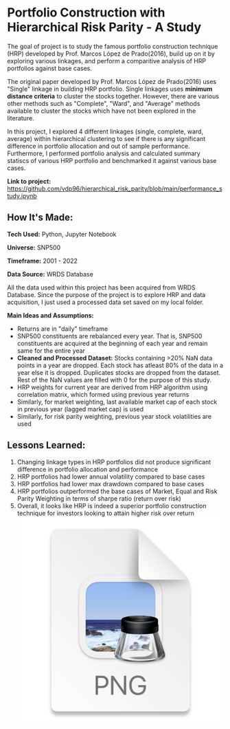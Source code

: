 # Portfolio Construction with Hierarchical Risk Parity - A Study
The goal of project is to study the famous portfolio construction technique (HRP) developed by Prof. Marcos López de Prado(2016), build up on it by exploring various linkages, and perform a comparitive analysis of HRP portfolios against base cases.  

The original paper developed by Prof. Marcos López de Prado(2016) uses "Single" linkage in building HRP portfolio. Single linkages uses **minimum distance criteria** to cluster the stocks together. However, there are various other methods such as "Complete", "Ward", and "Average" methods available to cluster the stocks which have not been explored in the literature.  

In this project, I explored 4 different linkages (single, complete, ward, average) within hierarchical clustering to see if there is any significant difference in portfolio allocation and out of sample performance. Furthermore, I performed portfolio analysis and calculated summary statiscs of various HRP portfolio and benchmarked it against various base cases.       

**Link to project:** https://github.com/vdp96/hierarchical_risk_parity/blob/main/performance_study.ipynb


## How It's Made:

**Tech Used:** Python, Jupyter Notebook

**Universe:** SNP500

**Timeframe:** 2001 - 2022

**Data Source:** WRDS Database

All the data used within this project has been acquired from WRDS Database. Since the purpose of the project is to explore HRP and data acquisition, I just used a processed data set saved on my local folder.

**Main Ideas and Assumptions:** 
- Returns are in "daily" timeframe
- SNP500 constituents are rebalanced every year. That is, SNP500 constituents are acquired at the beginning of each year and remain same for the entire year
- **Cleaned and Processed Dataset:** Stocks containing >20% NaN data points in a year are dropped. Each stock has atleast 80% of the data in a year else it is dropped. Duplicates stocks are dropped from the dataset. Rest of the NaN values are filled with 0 for the purpose of this study.
- HRP weights for current year are derived from HRP algorithm using correlation matrix, which formed using previous year returns 
- Similarly, for market weighting, last available market cap of each stock in previous year (lagged market cap) is used
- Similarly, for risk parity weighting, previous year stock volatilities are used

## Lessons Learned:

1. Changing linkage types in HRP portfolios did not produce significant difference in portfolio allocation and performance
2. HRP portfolios had lower annual volatility compared to base cases
3. HRP portfolios had lower max drawdown compared to base cases
4. HRP portfolios outperformed the base cases of Market, Equal and Risk Parity Weighting in terms of sharpe ratio (return over risk)
5. Overall, it looks like HRP is indeed a superior portfolio construction technique for investors looking to attain higher risk over return
![img.png](img.png)